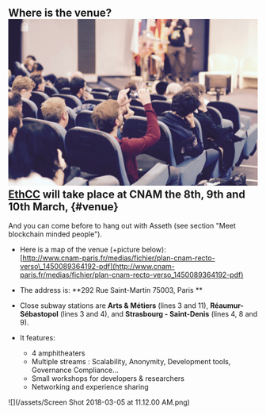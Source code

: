 ## Where is the venue? ![](/assets/spotlight01.jpg)[EthCC](http://ethcc.io/) will take place at CNAM the 8th, 9th and 10th March, {#venue}

And you can come before to hang out with Asseth \(see section "Meet blockchain minded people"\).

* Here is a map of the venue \(+picture below\):   
  [http://www.cnam-paris.fr/medias/fichier/plan-cnam-recto-verso\_1450089364192-pdf](http://www.cnam-paris.fr/medias/fichier/plan-cnam-recto-verso_1450089364192-pdf)   

* The address is: **292 Rue Saint-Martin 75003, Paris **

* Close subway stations are **Arts & Métiers** \(lines 3 and 11\), **Réaumur-Sébastopol** \(lines 3 and 4\), and **Strasbourg - Saint-Denis** \(lines 4, 8 and 9\).

* It features:

  * 4 amphitheaters
  * Multiple streams : Scalability, Anonymity, Development tools, Governance Compliance...
  * Small workshops for developers & researchers
  * Networking and experience sharing

![](/assets/Screen Shot 2018-03-05 at 11.12.00 AM.png)



